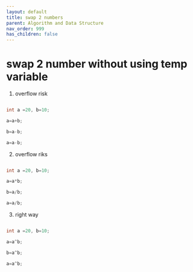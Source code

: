 ```yaml
---
layout: default
title: swap 2 numbers
parent: Algorithm and Data Structure
nav_order: 999
has_children: false
---
```


# swap 2 number without using temp variable

1. overflow risk

``` java

int a =20, b=10;

a=a+b;

b=a-b;

a=a-b;

```

2. overflow riks

``` java

int a =20, b=10;

a=a*b;

b=a/b;

a=a/b;

```

3. right way

``` java

int a =20, b=10;

a=a^b;

b=a^b;

a=a^b;

```



